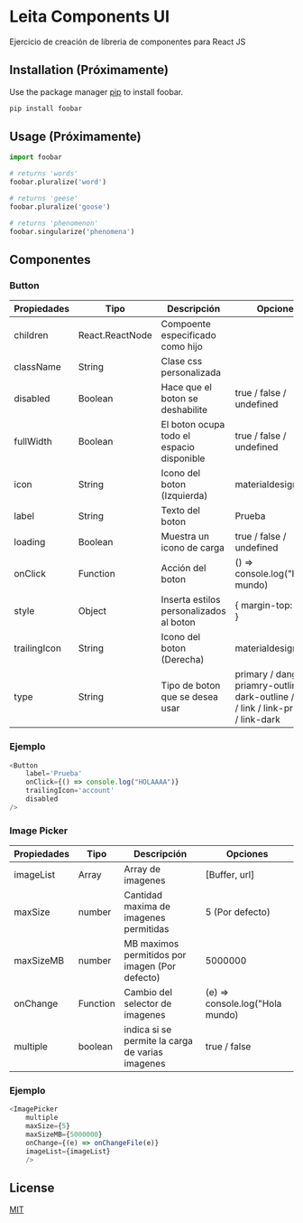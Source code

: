 # Leita Components UI

Ejercicio de creación de libreria de componentes para React JS

## Installation (Próximamente)

Use the package manager [pip](https://pip.pypa.io/en/stable/) to install foobar.

```bash
pip install foobar
```

## Usage (Próximamente)

```python
import foobar

# returns 'words'
foobar.pluralize('word')

# returns 'geese'
foobar.pluralize('goose')

# returns 'phenomenon'
foobar.singularize('phenomena')
```

## Componentes
### Button
| Propiedades | Tipo | Descripción | Opciones |
| ----------- | ---- | ----------- | -------- |
| children | React.ReactNode | Compoente especificado como hijo | |
| className | String | Clase css personalizada| |
| disabled | Boolean | Hace que el boton se deshabilite | true / false / undefined |
| fullWidth | Boolean | El boton ocupa todo el espacio disponible | true / false / undefined |
| icon | String | Icono del boton (Izquierda) | materialdesignicons |
| label | String | Texto del boton | Prueba |
| loading | Boolean | Muestra un icono de carga | true / false / undefined |
| onClick | Function | Acción del boton | () => console.log("Hola mundo) |
| style | Object | Inserta estilos personalizados al boton| { margin-top: '5px' } |
| trailingIcon | String | Icono del boton (Derecha) | materialdesignicons |
| type | String | Tipo de boton que se desea usar | primary / danger / priamry-outline / dark-outline / dark / link / link-primary / link-dark |

### Ejemplo
```javascript
<Button
    label='Prueba'
    onClick={() => console.log("HOLAAAA")}
    trailingIcon='account'
    disabled
/>
```

### Image Picker
| Propiedades | Tipo | Descripción | Opciones |
| ----------- | ---- | ----------- | -------- |
| imageList | Array | Array de imagenes | [Buffer, url] |
| maxSize | number | Cantidad maxima de imagenes permitidas | 5 (Por defecto) |
| maxSizeMB | number | MB maximos permitidos por imagen (Por defecto) | 5000000 |
| onChange | Function | Cambio del selector de imagenes | (e) => console.log("Hola mundo) |
| multiple | boolean | indica si se permite la carga de varias imagenes | true / false |

### Ejemplo
```javascript
<ImagePicker 
    multiple
    maxSize={5}
    maxSizeMB={5000000}
    onChange={(e) => onChangeFile(e)}
    imageList={imageList}
    />
```

## License
[MIT](https://choosealicense.com/licenses/mit/)
